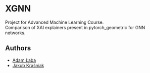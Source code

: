 # XGNN
Project for Advanced Machine Learning Course.  
Comparison of XAI explainers present in pytorch_geometric for GNN networks.

## Authors
- [Adam Łaba](https://github.com/unlvy)
- [Jakub Kraśniak](https://github.com/sakor88)
